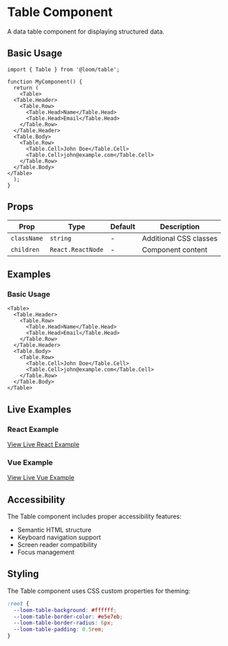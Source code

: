# Table Component

A data table component for displaying structured data.

## Basic Usage

```tsx
import { Table } from '@loom/table';

function MyComponent() {
  return (
    <Table>
  <Table.Header>
    <Table.Row>
      <Table.Head>Name</Table.Head>
      <Table.Head>Email</Table.Head>
    </Table.Row>
  </Table.Header>
  <Table.Body>
    <Table.Row>
      <Table.Cell>John Doe</Table.Cell>
      <Table.Cell>john@example.com</Table.Cell>
    </Table.Row>
  </Table.Body>
</Table>
  );
}
```

## Props

| Prop | Type | Default | Description |
|------|------|---------|-------------|
| `className` | `string` | - | Additional CSS classes |
| `children` | `React.ReactNode` | - | Component content |

## Examples

### Basic Usage

```tsx
<Table>
  <Table.Header>
    <Table.Row>
      <Table.Head>Name</Table.Head>
      <Table.Head>Email</Table.Head>
    </Table.Row>
  </Table.Header>
  <Table.Body>
    <Table.Row>
      <Table.Cell>John Doe</Table.Cell>
      <Table.Cell>john@example.com</Table.Cell>
    </Table.Row>
  </Table.Body>
</Table>
```

## Live Examples

### React Example
[View Live React Example](https://loom-css-react.vercel.app/components/table)

### Vue Example
[View Live Vue Example](https://loom-css-vue.netlify.app/components/table)

## Accessibility

The Table component includes proper accessibility features:

- Semantic HTML structure
- Keyboard navigation support
- Screen reader compatibility
- Focus management

## Styling

The Table component uses CSS custom properties for theming:

```css
:root {
  --loom-table-background: #ffffff;
  --loom-table-border-color: #e5e7eb;
  --loom-table-border-radius: 6px;
  --loom-table-padding: 0.5rem;
}
```
